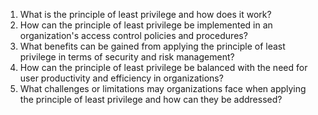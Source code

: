 1. What is the principle of least privilege and how does it work?
2. How can the principle of least privilege be implemented in an organization's access control policies and procedures?
3. What benefits can be gained from applying the principle of least privilege in terms of security and risk management?
4. How can the principle of least privilege be balanced with the need for user productivity and efficiency in organizations?
5. What challenges or limitations may organizations face when applying the principle of least privilege and how can they be addressed?